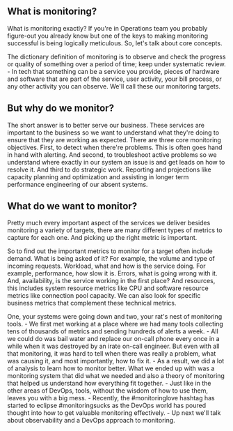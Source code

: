 ## What is monitoring?
What is monitoring exactly? If you're in Operations team you probably figure-out you already know but one of the keys to making monitoring successful is being logically meticulous. So, let's talk about core concepts. 

The dictionary definition of monitoring is to observe and check the progress or quality of something over a period of time; keep under systematic review. - In tech that something can be a service you provide, pieces of hardware and software that are part of the service, user activity, your bill process, or any other activity you can observe. We'll call these our monitoring targets. 

## But why do we monitor? 
The short answer is to better serve our business. 
These services are important to the business so we want to understand what they're doing to ensure that they are working as expected. 
There are three core monitoring objectives. First, to detect when there're problems. This is often goes hand in hand with alerting. And second, to troubleshoot active problems so we understand where exactly in our system an issue is and get leads on how to resolve it. And third to do strategic work. Reporting and projections like capacity planning and optimization and assisting in longer term performance engineering of our absent systems.

## What do we want to monitor? 
 Pretty much every important aspect of the services we deliver besides monitoring a variety of targets, there are many different types of metrics to capture for each one. And picking up the right metric is important. 
 
 So to find out the important metrics to monitor for a target often include demand. What is being asked of it? For example, the volume and type of incoming requests. Workload, what and how is the service doing. For example, performance, how slow it is. Errors, what is going wrong with it. And, availability, is the service working in the first place? And resources, this includes system resource metrics like CPU and software resource metrics like connection pool capacity. 
 We can also look for specific business metrics that complement these technical metrics. 
 
 
 One, your systems were going down and two, your rat's nest of monitoring tools. - We first met working at a place where we had many tools collecting tens of thousands of metrics and sending hundreds of alerts a week. - All we could do was bail water and replace our on-call phone every once in a while when it was destroyed by an irate on-call engineer. But even with all that monitoring, it was hard to tell when there was really a problem, what was causing it, and most importantly, how to fix it. - As a result, we did a lot of analysis to learn how to monitor better. What we ended up with was a monitoring system that did what we needed and also a theory of monitoring that helped us understand how everything fit together. - Just like in the other areas of DevOps, tools, without the wisdom of how to use them, leaves you with a big mess. - Recently, the #monitoringlove hashtag has started to eclipse #monitoringsucks as the DevOps world has poured thought into how to get valuable monitoring effectively. - Up next we'll talk about observability and a DevOps approach to monitoring.
